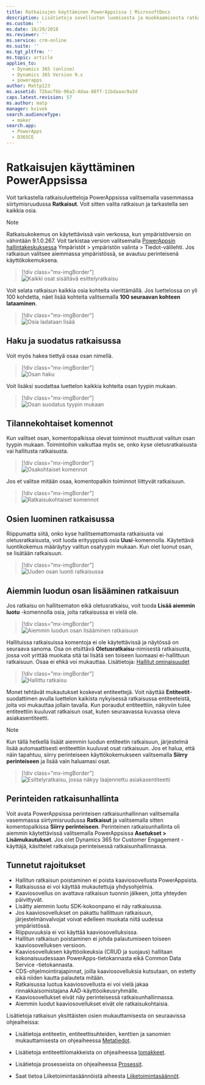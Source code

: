 ```yaml
---
title: Ratkaisujen käyttäminen PowerAppsissa | MicrosoftDocs
description: Lisätietoja sovellusten luomisesta ja muokkaamisesta ratkaisujen avulla
ms.custom: ''
ms.date: 10/29/2018
ms.reviewer: ''
ms.service: crm-online
ms.suite: ''
ms.tgt_pltfrm: ''
ms.topic: article
applies_to:
  - Dynamics 365 (online)
  - Dynamics 365 Version 9.x
  - powerapps
author: Mattp123
ms.assetid: 72bacfbb-96a3-4daa-88ff-11bdaaac9a3d
caps.latest.revision: 57
ms.author: matp
manager: kvivek
search.audienceType:
  - maker
search.app:
  - PowerApps
  - D365CE
---
```

# <a name="use-solutions-in-powerapps"></a>Ratkaisujen käyttäminen PowerAppsissa

 Voit tarkastella ratkaisuluetteloja PowerAppsissa valitsemalla vasemmassa siirtymisruudussa **Ratkaisut**. Voit sitten valita ratkaisun ja tarkastella sen kaikkia osia. 
 
> [!NOTE]
>  Ratkaisukokemus on käytettävissä vain verkossa, kun ympäristöversio on vähintään 9.1.0.267. Voit tarkistaa version valitsemalla [PowerAppsin hallintakeskuksessa](https://admin.powerapps.com/) Ympäristöt > ympäristön valinta > Tiedot-välilehti. Jos ratkaisun valitsee aiemmassa ympäristössä, se avautuu perinteisenä käyttökokemuksena. 

> [!div class="mx-imgBorder"]  
> ![Kaikki osat sisältävä esittelyratkaisu](media/solution-all-items-list.PNG "Kaikki osat sisältävä esittelyratkaisu")  
  
 
 Voit selata ratkaisun kaikkia osia kohteita vierittämällä. Jos luettelossa on yli 100 kohdetta, näet lisää kohteita valitsemalla **100 seuraavan kohteen lataaminen**. 
 
> [!div class="mx-imgBorder"]  
> ![Osia ladataan lisää](media/load-more.PNG "Osia ladataan lisää")  

 ## <a name="search-and-filter-in-a-solution"></a>Haku ja suodatus ratkaisussa
 
 Voit myös hakea tiettyä osaa osan nimellä. 
 
> [!div class="mx-imgBorder"]  
> ![Osan haku](media/solution-search-box.PNG "Osan haku")  
 
 Voit lisäksi suodattaa luettelon kaikkia kohteita osan tyypin mukaan.
  
> [!div class="mx-imgBorder"]  
> ![Osan suodatus tyypin mukaan](media/solution-filter.PNG "Osan suodatus tyypin mukaan")  
 
 ## <a name="contextual-commands"></a>Tilannekohtaiset komennot
 
 Kun valitset osan, komentopalkissa olevat toiminnot muuttuvat valitun osan tyypin mukaan. Toimintoihin vaikuttaa myös se, onko kyse oletusratkaisusta vai hallitusta ratkaisusta. 
 
> [!div class="mx-imgBorder"]  
> ![Osakohtaiset komennot](media/component-commands.PNG "Osakohtaiset komennot")  
 
 Jos et valitse mitään osaa, komentopalkin toiminnot liittyvät ratkaisuun. 
 
> [!div class="mx-imgBorder"]  
> ![Ratkaisukohtaiset komennot](media/solution-commands.PNG "Ratkaisukohtaiset komennot")  
 
 ## <a name="create-components-in-a-solution"></a>Osien luominen ratkaisussa
 Riippumatta siitä, onko kyse hallitsemattomasta ratkaisusta vai oletusratkaisusta, voit luoda erityyppisiä osia **Uusi**-komennolla. Käytettävä luontikokemus määräytyy valitun osatyypin mukaan. Kun olet luonut osan, se lisätään ratkaisuun. 
 
> [!div class="mx-imgBorder"]  
> ![Uuden osan luonti ratkaisussa](media/solution-new-component.PNG "Uuden osan luonti ratkaisussa")  
 
 ## <a name="add-an-existing-component-to-a-solution"></a>Aiemmin luodun osan lisääminen ratkaisuun
 
 Jos ratkaisu on hallitsematon eikä oletusratkaisu, voit tuoda **Lisää aiemmin luotu** -komennolla osia, joita ratkaisussa ei vielä ole.  
 
> [!div class="mx-imgBorder"]  
> ![Aiemmin luodun osan lisääminen ratkaisuun](media/solution-add-existing-component.PNG "Aiemmin luodun osan lisääminen ratkaisuun")  
  
 Hallituissa ratkaisuissa komentoja ei ole käytettävissä ja näytössä on seuraava sanoma. Osa on etsittävä **Oletusratkaisu**-nimisestä ratkaisusta, jossa voit yrittää muokata sitä tai lisätä sen toiseen luomaasi ei-hallittuun ratkaisuun. Osaa ei ehkä voi mukauttaa. Lisätietoja: [Hallitut ominaisuudet](solutions-overview.md#managed-properties)

> [!div class="mx-imgBorder"]  
> ![Hallittu ratkaisu](media/managed-solution.PNG "Hallittu ratkaisu")  

 Monet tehtävät mukautukset koskevat entiteettejä. Voit näyttää **Entiteetit**-suodattimen avulla luettelon kaikista nykyisessä ratkaisussa entiteeteistä, joita voi mukauttaa jollain tavalla. Kun poraudut entiteettiin, näkyviin tulee entiteettiin kuuluvat ratkaisun osat, kuten seuraavassa kuvassa oleva asiakasentiteetti. 
 
> [!NOTE]
>  Kun tällä hetkellä lisäät aiemmin luodun entiteetin ratkaisuun, järjestelmä lisää automaattisesti entiteettiin kuuluvat osat ratkaisuun. Jos et halua, että näin tapahtuu, siirry perinteiseen käyttökokemukseen valitsemalla **Siirry perinteiseen** ja lisää vain haluamasi osat. <!-- We will soon improve this experience from PowerApps and allow you to select only the specific component(s) under entity that you want to add into a solution. -->
  
> [!div class="mx-imgBorder"]  
> ![Esittelyratkaisu, jossa näkyy laajennettu asiakasentiteetti](media/solution-entity-account.PNG "Esittelyratkaisu, jossa näkyy laajennettu asiakasentiteetti")  

## <a name="classic-solution-explorer"></a>Perinteiden ratkaisunhallinta

Voit avata PowerAppsissa perinteisen ratkaisunhallinnan valitsemalla vasemmassa siirtymisruudussa **Ratkaisut** ja valitsemalla sitten komentopalkissa **Siirry perinteiseen**. Perinteinen ratkaisunhallinta oli aiemmin käytettävissä valitsemalla PowerAppsissa **Asetukset > Lisämukautukset**. Jos olet Dynamics 365 for Customer Engagement -käyttäjä, käsittelet ratkaisuja perinteisessä ratkaisunhallinnassa.  

## <a name="known-limitations"></a>Tunnetut rajoitukset

- Hallitun ratkaisun poistaminen ei poista kaaviosovellusta PowerAppsista.
- Ratkaisussa ei voi käyttää mukautettuja yhdysohjelmia.
- Kaaviosovellus on avattava ratkaisun tuonnin jälkeen, jotta yhteyden päivittyvät.
- Lisätty aiemmin luotu SDK-kokoonpano ei näy ratkaisussa. 
- Jos kaaviosovellukset on pakattu hallittuun ratkaisuun, järjestelmänvalvojat voivat edelleen muokata niitä uudessa ympäristössä.
- Riippuvuuksia ei voi käyttää kaaviosovelluksissa.
- Hallitun ratkaisun poistaminen ei johda palautumiseen toiseen kaaviosovelluksen versioon. 
-   Kaaviosovelluksen käyttöoikeuksia (CRUD ja suojaus) hallitaan kokonaisuudessaan PowerApps-tietokannasta eikä Common Data Service -tietokannasta.
-   CDS-ohjelmointirajapinnat, joilla kaaviosovelluksia kutsutaan, on estetty eikä niiden kautta palauteta mitään. 
-   Ratkaisussa luotua kaaviosovellusta ei voi vielä jakaa rinnakkaisomistajana AAD-käyttöoikeusryhmälle.
-   Kaaviosovellukset eivät näy perinteisessä ratkaisunhallinnassa. 
-   Aiemmin luodut kaaviosovellukset eivät ole ratkaisukohtaisia. 

 Lisätietoja ratkaisun yksittäisten osien mukauttamisesta on seuraavissa ohjeaiheissa:  
  
-   Lisätietoja entiteetin, entiteettisuhteiden, kenttien ja sanomien mukauttamisesta on ohjeaiheessa [Metatiedot](create-edit-metadata.md).  
  
-   Lisätietoja entiteettilomakkeista on ohjeaiheessa [lomakkeet](../model-driven-apps/create-design-forms.md).  
  
-   Lisätietoja prosesseista on ohjeaiheessa [Prosessit](../model-driven-apps/guide-staff-through-common-tasks-processes.md).  
  
-   Saat tietoa Liiketoimintasäännöistä aiheesta [Liiketoimintasäännöt](../model-driven-apps/create-business-rules-recommendations-apply-logic-form.md).  
